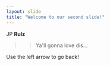 ```yaml
---
layout: slide
title: "Welcome to our second slide!"
---
```

JP **Rulz**
>>Ya'll gonna love dis...

Use the left arrow to go back!
